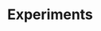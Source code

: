 ---
title: "Experiments"
icon: "ti-clipboard"
description: "Learn how to create your fieldbooks"
type : "docs"
weight: 2

---